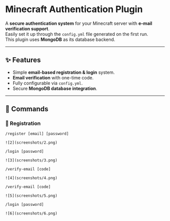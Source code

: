 # Minecraft Authentication Plugin  

A **secure authentication system** for your Minecraft server with **e-mail verification support**.  
Easily set it up through the `config.yml` file generated on the first run.  
This plugin uses **MongoDB** as its database backend.  

---

## ✨ Features
- Simple **email-based registration & login** system.  
- **Email verification** with one-time code.  
- Fully configurable via `config.yml`.  
- Secure **MongoDB database integration**.  

---

## 📝 Commands  

### 🔐 Registration  
```mc
/register [email] [password]

![2](screenshots/2.png)

/login [password]

![3](screenshots/3.png)

/verify-email [code] 

![4](screenshots/4.png)

/verify-email [code] 
 
![5](screenshots/5.png)

/login [password]
 
![6](screenshots/6.png)
```
